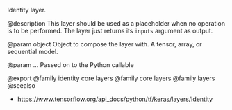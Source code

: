 Identity layer.

@description
This layer should be used as a placeholder when no operation is to be
performed. The layer just returns its `inputs` argument as output.

@param object
Object to compose the layer with. A tensor, array, or sequential model.

@param ...
Passed on to the Python callable

@export
@family identity core layers
@family core layers
@family layers
@seealso
+ <https://www.tensorflow.org/api_docs/python/tf/keras/layers/Identity>
